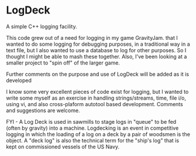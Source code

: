 # LogDeck
A simple C++ logging facility.

This code grew out of a need for logging in my game GravityJam. that I wanted to do some logging for debugging purposes, in a traditional way in a text file, but I also wanted to use a database to log for other purposes. So I thought I might be able to mash these
together. Also, I've been looking at a smaller project to "spin off" of the larger game. 

Further comments on the purpose and use of LogDeck will be added as it is developed

I know some very excellent pieces of code exist for logging, but I wanted to write some myself as an exercise in handling strings/streams, 
time, file i/o, using vi, and also cross-plaform autotool based development. Comments and suggestions are welcome. 

FYI - A Log Deck is used in sawmills to stage logs in "queue" to be fed (often by gravity) into a machine. Logdecking is an event in competitive 
logging in which the loading of a log on a deck by a pair of woodsmen is the object. A "deck log" is also the technical term for the "ship's log" 
that is kept on commissioned vessels of the US Navy.   
